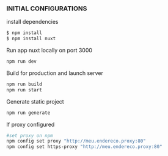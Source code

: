 ### INITIAL CONFIGURATIONS

install dependencies

```sh
$ npm install
$ npm install nuxt
```

Run app nuxt locally on port 3000

```sh
npm run dev
```

Build for production and launch server

```sh
npm run build
npm run start
```

Generate static project

```sh
npm run generate
```

If proxy configured

```sh
#set proxy on npm
npm config set proxy "http://meu.endereco.proxy:80"
npm config set https-proxy "http://meu.endereco.proxy:80"
```











